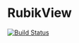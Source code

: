 # RubikView

[![Build Status](https://github.com/minhcly95/RubikView.jl/actions/workflows/CI.yml/badge.svg?branch=master)](https://github.com/minhcly95/RubikView.jl/actions/workflows/CI.yml?query=branch%3Amaster)
